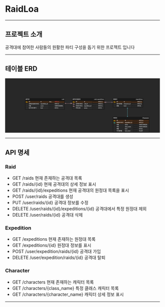 # RaidLoa
***

## 프로젝트 소개
공격대에 참여한 사람들의 원활한 파티 구성을 돕기 위한 프로젝트 입니다
***
## 테이블 ERD

![erd.png](erd.png)
***

## API 명세

### Raid
- GET /raids 현재 존재하는 공격대 목록
- GET /raids/{id} 현재 공격대의 상세 정보 표시
- GET /raids/{id}/expeditions 현재 공격대의 원정대 목록을 표시
- POST /user/raids 공격대를 생성
- PUT /user/raids/{id} 공격대 정보를 수정
- DELETE /user/raids/{id}/expeditions/{id} 공격대에서 특정 원정대 제외
- DELETE /user/raids/{id} 공격대 삭제

### Expedition
- GET /expeditions 현재 존재하는 원정대 목록
- GET /expeditions/{id} 원정대 정보를 표시
- POST /user/expedition/raids/{id} 공격대 가입
- DELETE /user/expedition/raids/{id} 공격대 탈퇴

### Character
- GET /characters 현재 존재하는 캐릭터 목록
- GET /characters/{class_name} 특정 클래스 캐릭터 목록
- GET /characters/{character_name} 캐릭터 상세 정보 표시

***